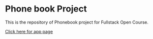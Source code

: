 # Phone book Project

This is the repository of Phonebook project for Fullstack Open Course.

[Click here for app page](https://phone-book-fs.herokuapp.com/)